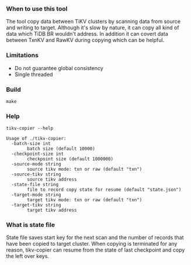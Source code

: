 ### When to use this tool
The tool copy data between TiKV clusters by scanning data from source and writing to target. Although it's slow by nature, it can copy all kind of data which TiDB BR wouldn't address. In addition it can covert data between TxnKV and RawKV during copying which can be helpful. 

### Limitations
* Do not guarantee global consistency
* Single threaded


### Build
```shell
make
```

### Help
```shell
tikv-copier --help

Usage of ./tikv-copier:
  -batch-size int
    	batch size (default 10000)
  -checkpoint-size int
    	checkpoint size (default 1000000)
  -source-mode string
    	source tikv mode: txn or raw (default "txn")
  -source-tikv string
    	source tikv address
  -state-file string
    	file to record copy state for resume (default "state.json")
  -target-mode string
    	target tikv mode: txn or raw (default "txn")
  -target-tikv string
    	target tikv address
```

### What is state file
State file saves start key for the next scan and the number of records that have been copied to target cluster. When copying is terminated for any reason, tikv-copier can resume from the state of last checkpoint and copy the left over keys.
